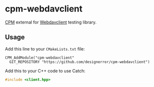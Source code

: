 # cpm-webdavclient
[CPM](http://cpm.rocks) external for
[Webdavclient](https://github.com/designerror/webdavclient-cpp) testing library.

## Usage

Add this line to your `CMakeLists.txt` file:
```
CPM_AddModule("cpm-webdavclient"
  GIT_REPOSITORY "https://github.com/designerror/cpm-webdavclient")
```

Add this to your C++ code to use Catch:
```c++
#include <client.hpp>
```

